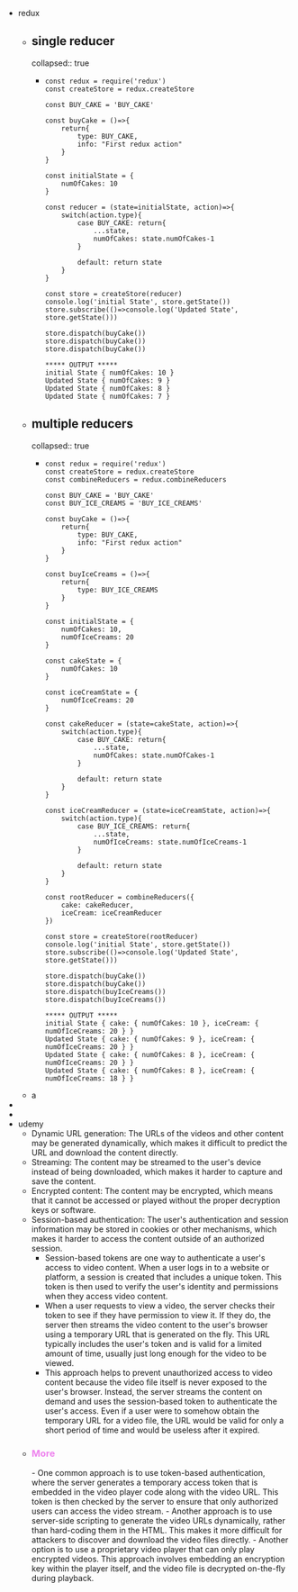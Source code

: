 - redux
	- ## single reducer
	  collapsed:: true
		- ```
		  const redux = require('redux')
		  const createStore = redux.createStore
		  
		  const BUY_CAKE = 'BUY_CAKE'
		  
		  const buyCake = ()=>{
		      return{
		          type: BUY_CAKE,
		          info: "First redux action"
		      }
		  }
		  
		  const initialState = {
		      numOfCakes: 10
		  }
		  
		  const reducer = (state=initialState, action)=>{
		      switch(action.type){
		          case BUY_CAKE: return{
		              ...state,
		              numOfCakes: state.numOfCakes-1
		          }
		  
		          default: return state
		      }
		  }
		  
		  const store = createStore(reducer)
		  console.log('initial State', store.getState())
		  store.subscribe(()=>console.log('Updated State', store.getState()))
		  
		  store.dispatch(buyCake())
		  store.dispatch(buyCake())
		  store.dispatch(buyCake())
		  
		  ***** OUTPUT *****
		  initial State { numOfCakes: 10 }
		  Updated State { numOfCakes: 9 }
		  Updated State { numOfCakes: 8 }
		  Updated State { numOfCakes: 7 }
		  ```
	- ## multiple reducers
	  collapsed:: true
		- ```
		  const redux = require('redux')
		  const createStore = redux.createStore
		  const combineReducers = redux.combineReducers
		  
		  const BUY_CAKE = 'BUY_CAKE'
		  const BUY_ICE_CREAMS = 'BUY_ICE_CREAMS'
		  
		  const buyCake = ()=>{
		      return{
		          type: BUY_CAKE,
		          info: "First redux action"
		      }
		  }
		  
		  const buyIceCreams = ()=>{
		      return{
		          type: BUY_ICE_CREAMS
		      }
		  }
		  
		  const initialState = {
		      numOfCakes: 10,
		      numOfIceCreams: 20
		  }
		  
		  const cakeState = {
		      numOfCakes: 10
		  }
		  
		  const iceCreamState = {
		      numOfIceCreams: 20
		  }
		  
		  const cakeReducer = (state=cakeState, action)=>{
		      switch(action.type){
		          case BUY_CAKE: return{
		              ...state,
		              numOfCakes: state.numOfCakes-1
		          } 
		  
		          default: return state
		      }
		  }
		  
		  const iceCreamReducer = (state=iceCreamState, action)=>{
		      switch(action.type){
		          case BUY_ICE_CREAMS: return{
		              ...state,
		              numOfIceCreams: state.numOfIceCreams-1
		          } 
		  
		          default: return state
		      }
		  }
		  
		  const rootReducer = combineReducers({
		      cake: cakeReducer,
		      iceCream: iceCreamReducer
		  })
		  
		  const store = createStore(rootReducer)
		  console.log('initial State', store.getState())
		  store.subscribe(()=>console.log('Updated State', store.getState()))
		  
		  store.dispatch(buyCake())
		  store.dispatch(buyCake())
		  store.dispatch(buyIceCreams())
		  store.dispatch(buyIceCreams())
		  
		  ***** OUTPUT *****
		  initial State { cake: { numOfCakes: 10 }, iceCream: { numOfIceCreams: 20 } }
		  Updated State { cake: { numOfCakes: 9 }, iceCream: { numOfIceCreams: 20 } }
		  Updated State { cake: { numOfCakes: 8 }, iceCream: { numOfIceCreams: 20 } }
		  Updated State { cake: { numOfCakes: 8 }, iceCream: { numOfIceCreams: 18 } }
		  ```
	- a
-
-
- udemy
	- Dynamic URL generation: The URLs of the videos and other content may be generated dynamically, which makes it difficult to predict the URL and download the content directly.
	- Streaming: The content may be streamed to the user's device instead of being downloaded, which makes it harder to capture and save the content.
	- Encrypted content: The content may be encrypted, which means that it cannot be accessed or played without the proper decryption keys or software.
	- Session-based authentication: The user's authentication and session information may be stored in cookies or other mechanisms, which makes it harder to access the content outside of an authorized session.
		- Session-based tokens are one way to authenticate a user's access to video content. When a user logs in to a website or platform, a session is created that includes a unique token. This token is then used to verify the user's identity and permissions when they access video content.
		- When a user requests to view a video, the server checks their token to see if they have permission to view it. If they do, the server then streams the video content to the user's browser using a temporary URL that is generated on the fly. This URL typically includes the user's token and is valid for a limited amount of time, usually just long enough for the video to be viewed.
		- This approach helps to prevent unauthorized access to video content because the video file itself is never exposed to the user's browser. Instead, the server streams the content on demand and uses the session-based token to authenticate the user's access. Even if a user were to somehow obtain the temporary URL for a video file, the URL would be valid for only a short period of time and would be useless after it expired.
	- <h3 style="color: violet">More</h3>
		- One common approach is to use token-based authentication, where the server generates a temporary access token that is embedded in the video player code along with the video URL. This token is then checked by the server to ensure that only authorized users can access the video stream.
		- Another approach is to use server-side scripting to generate the video URLs dynamically, rather than hard-coding them in the HTML. This makes it more difficult for attackers to discover and download the video files directly.
		- Another option is to use a proprietary video player that can only play encrypted videos. This approach involves embedding an encryption key within the player itself, and the video file is decrypted on-the-fly during playback.